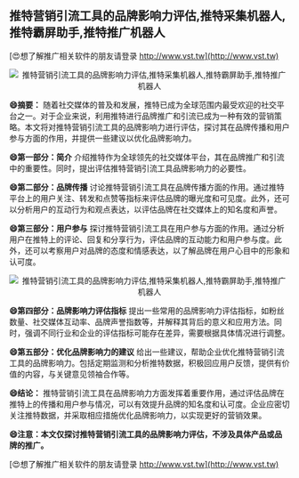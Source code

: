 ## **推特营销引流工具的品牌影响力评估,推特采集机器人,推特霸屏助手,推特推广机器人**

[😍想了解推广相关软件的朋友请登录 http://www.vst.tw](http://www.vst.tw)

 <center><img src="https://vst.tw/MP4/tuiguang/png/1.png" alt="推特营销引流工具的品牌影响力评估,推特采集机器人,推特霸屏助手,推特推广机器人"></center>

**😄摘要：**
随着社交媒体的普及和发展，推特已成为全球范围内最受欢迎的社交平台之一。对于企业来说，利用推特进行品牌推广和引流已成为一种有效的营销策略。本文将对推特营销引流工具的品牌影响力进行评估，探讨其在品牌传播和用户参与方面的作用，并提供一些建议以优化品牌影响力。

**😄第一部分：简介**
介绍推特作为全球领先的社交媒体平台，其在品牌推广和引流中的重要性。同时，提出评估推特营销引流工具品牌影响力的必要性。

**😄第二部分：品牌传播**
讨论推特营销引流工具在品牌传播方面的作用。通过推特平台上的用户关注、转发和点赞等指标来评估品牌的曝光度和可见度。此外，还可以分析用户的互动行为和观点表达，以评估品牌在社交媒体上的知名度和声誉。

**😄第三部分：用户参与**
探讨推特营销引流工具在用户参与方面的作用。通过分析用户在推特上的评论、回复和分享行为，评估品牌的互动能力和用户参与度。此外，还可以考察用户对品牌的态度和情感表达，以了解品牌在用户心目中的形象和认可度。

 <center><img src="https://vst.tw/MP4/tuiguang/png/8.png" alt="推特营销引流工具的品牌影响力评估,推特采集机器人,推特霸屏助手,推特推广机器人"></center>

**😄第四部分：品牌影响力评估指标**
提出一些常用的品牌影响力评估指标，如粉丝数量、社交媒体互动率、品牌声誉指数等，并解释其背后的意义和应用方法。同时，强调不同行业和企业的评估指标可能存在差异，需要根据具体情况进行调整。

**😄第五部分：优化品牌影响力的建议**
给出一些建议，帮助企业优化推特营销引流工具的品牌影响力。包括定期监测和分析推特数据，积极回应用户反馈，提供有价值的内容，与关键意见领袖合作等。

**😄结论：**
推特营销引流工具在品牌影响力方面发挥着重要作用，通过评估品牌在推特上的传播和用户参与情况，可以有效提升品牌的知名度和认可度。企业应密切关注推特数据，并采取相应措施优化品牌影响力，以实现更好的营销效果。

**😄注意：本文仅探讨推特营销引流工具的品牌影响力评估，不涉及具体产品或品牌的推广。**

[😍想了解推广相关软件的朋友请登录 http://www.vst.tw](http://www.vst.tw)



